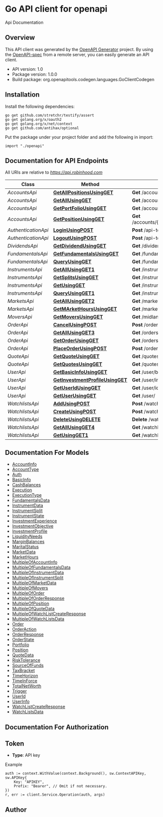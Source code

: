 # Go API client for openapi

Api Documentation

## Overview
This API client was generated by the [OpenAPI Generator](https://openapi-generator.tech) project.  By using the [OpenAPI-spec](https://www.openapis.org/) from a remote server, you can easily generate an API client.

- API version: 1.0
- Package version: 1.0.0
- Build package: org.openapitools.codegen.languages.GoClientCodegen

## Installation

Install the following dependencies:

```shell
go get github.com/stretchr/testify/assert
go get golang.org/x/oauth2
go get golang.org/x/net/context
go get github.com/antihax/optional
```

Put the package under your project folder and add the following in import:

```golang
import "./openapi"
```

## Documentation for API Endpoints

All URIs are relative to *https://api.robinhood.com*

Class | Method | HTTP request | Description
------------ | ------------- | ------------- | -------------
*AccountsApi* | [**GetAllPositionsUsingGET**](docs/AccountsApi.md#getallpositionsusingget) | **Get** /accounts/{accountId}/positions/ | getAllPositions
*AccountsApi* | [**GetAllUsingGET**](docs/AccountsApi.md#getallusingget) | **Get** /accounts/ | getAll
*AccountsApi* | [**GetPortFolioUsingGET**](docs/AccountsApi.md#getportfoliousingget) | **Get** /accounts/{accountId}/portfolio/ | getPortFolio
*AccountsApi* | [**GetPositionUsingGET**](docs/AccountsApi.md#getpositionusingget) | **Get** /accounts/{accountId}/positions/{positionId}/ | getPosition
*AuthenticationApi* | [**LoginUsingPOST**](docs/AuthenticationApi.md#loginusingpost) | **Post** /api-token-auth/ | login
*AuthenticationApi* | [**LogoutUsingPOST**](docs/AuthenticationApi.md#logoutusingpost) | **Post** /api-token-logout/ | logout
*DividendsApi* | [**GetDividendUsingGET**](docs/DividendsApi.md#getdividendusingget) | **Get** /dividends/{id}/ | getDividend
*FundamentalsApi* | [**GetFundamentalsUsingGET**](docs/FundamentalsApi.md#getfundamentalsusingget) | **Get** /fundamentals/{symbol}/ | getFundamentals
*FundamentalsApi* | [**QueryUsingGET**](docs/FundamentalsApi.md#queryusingget) | **Get** /fundamentals/ | query
*InstrumentsApi* | [**GetAllUsingGET1**](docs/InstrumentsApi.md#getallusingget1) | **Get** /instruments | getAll
*InstrumentsApi* | [**GetSplitsUsingGET**](docs/InstrumentsApi.md#getsplitsusingget) | **Get** /instruments/{instrument_id}/splits/ | getSplits
*InstrumentsApi* | [**GetUsingGET**](docs/InstrumentsApi.md#getusingget) | **Get** /instruments/{instrument_id}/ | get
*InstrumentsApi* | [**QueryUsingGET1**](docs/InstrumentsApi.md#queryusingget1) | **Get** /instruments/ | query
*MarketsApi* | [**GetAllUsingGET2**](docs/MarketsApi.md#getallusingget2) | **Get** /markets | getAll
*MarketsApi* | [**GetMArketHoursUsingGET**](docs/MarketsApi.md#getmarkethoursusingget) | **Get** /markets/{mic}/hours/{date}/ | getMArketHours
*MoversApi* | [**GetMoversUsingGET**](docs/MoversApi.md#getmoversusingget) | **Get** /midlands/movers/sp500/ | getMovers
*OrderApi* | [**CancelUsingPOST**](docs/OrderApi.md#cancelusingpost) | **Post** /orders/{order_id}/cancel/ | cancel
*OrderApi* | [**GetAllUsingGET3**](docs/OrderApi.md#getallusingget3) | **Get** /orders/ | getAll
*OrderApi* | [**GetOrderUsingGET**](docs/OrderApi.md#getorderusingget) | **Get** /orders/{order_id}/ | getOrder
*OrderApi* | [**PlaceOrderUsingPOST**](docs/OrderApi.md#placeorderusingpost) | **Post** /orders/ | placeOrder
*QuoteApi* | [**GetQuoteUsingGET**](docs/QuoteApi.md#getquoteusingget) | **Get** /quotes/{symbol}/ | getQuote
*QuoteApi* | [**GetQuotesUsingGET**](docs/QuoteApi.md#getquotesusingget) | **Get** /quotes/ | getQuotes
*UserApi* | [**GetBasicInfoUsingGET**](docs/UserApi.md#getbasicinfousingget) | **Get** /user/basic_info/ | getBasicInfo
*UserApi* | [**GetInvestmentProfileUsingGET**](docs/UserApi.md#getinvestmentprofileusingget) | **Get** /user/investment_profile/ | getInvestmentProfile
*UserApi* | [**GetUserIdUsingGET**](docs/UserApi.md#getuseridusingget) | **Get** /user/id/ | getUserId
*UserApi* | [**GetUserUsingGET**](docs/UserApi.md#getuserusingget) | **Get** /user/ | getUser
*WatchlistsApi* | [**AddUsingPOST**](docs/WatchlistsApi.md#addusingpost) | **Post** /watchlists/Default/bulk_add/ | add
*WatchlistsApi* | [**CreateUsingPOST**](docs/WatchlistsApi.md#createusingpost) | **Post** /watchlists/ | create
*WatchlistsApi* | [**DeleteUsingDELETE**](docs/WatchlistsApi.md#deleteusingdelete) | **Delete** /watchlists/{name}/{instrumentId} | delete
*WatchlistsApi* | [**GetAllUsingGET4**](docs/WatchlistsApi.md#getallusingget4) | **Get** /watchlists/ | getAll
*WatchlistsApi* | [**GetUsingGET1**](docs/WatchlistsApi.md#getusingget1) | **Get** /watchlists/{name}/ | get


## Documentation For Models

 - [AccountInfo](docs/AccountInfo.md)
 - [AccountType](docs/AccountType.md)
 - [Auth](docs/Auth.md)
 - [BasicInfo](docs/BasicInfo.md)
 - [CashBalances](docs/CashBalances.md)
 - [Execution](docs/Execution.md)
 - [ExecutionType](docs/ExecutionType.md)
 - [FundamentalsData](docs/FundamentalsData.md)
 - [InstrumentData](docs/InstrumentData.md)
 - [InstrumentSplit](docs/InstrumentSplit.md)
 - [InstrumentState](docs/InstrumentState.md)
 - [InvestmentExperience](docs/InvestmentExperience.md)
 - [InvestmentObjective](docs/InvestmentObjective.md)
 - [InvestmentProfile](docs/InvestmentProfile.md)
 - [LiquidityNeeds](docs/LiquidityNeeds.md)
 - [MarginBalances](docs/MarginBalances.md)
 - [MaritalStatus](docs/MaritalStatus.md)
 - [MarketData](docs/MarketData.md)
 - [MarketHours](docs/MarketHours.md)
 - [MultipleOfAccountInfo](docs/MultipleOfAccountInfo.md)
 - [MultipleOfFundamentalsData](docs/MultipleOfFundamentalsData.md)
 - [MultipleOfInstrumentData](docs/MultipleOfInstrumentData.md)
 - [MultipleOfInstrumentSplit](docs/MultipleOfInstrumentSplit.md)
 - [MultipleOfMarketData](docs/MultipleOfMarketData.md)
 - [MultipleOfMovers](docs/MultipleOfMovers.md)
 - [MultipleOfOrder](docs/MultipleOfOrder.md)
 - [MultipleOfOrderResponse](docs/MultipleOfOrderResponse.md)
 - [MultipleOfPosition](docs/MultipleOfPosition.md)
 - [MultipleOfQuoteData](docs/MultipleOfQuoteData.md)
 - [MultipleOfWatchListCreateResponse](docs/MultipleOfWatchListCreateResponse.md)
 - [MultipleOfWatchListsData](docs/MultipleOfWatchListsData.md)
 - [Order](docs/Order.md)
 - [OrderAction](docs/OrderAction.md)
 - [OrderResponse](docs/OrderResponse.md)
 - [OrderState](docs/OrderState.md)
 - [Portfolio](docs/Portfolio.md)
 - [Position](docs/Position.md)
 - [QuoteData](docs/QuoteData.md)
 - [RiskTolerance](docs/RiskTolerance.md)
 - [SourceOfFunds](docs/SourceOfFunds.md)
 - [TaxBracket](docs/TaxBracket.md)
 - [TimeHorizon](docs/TimeHorizon.md)
 - [TimeInForce](docs/TimeInForce.md)
 - [TotalNetWorth](docs/TotalNetWorth.md)
 - [Trigger](docs/Trigger.md)
 - [UserId](docs/UserId.md)
 - [UserInfo](docs/UserInfo.md)
 - [WatchListCreateResponse](docs/WatchListCreateResponse.md)
 - [WatchListsData](docs/WatchListsData.md)


## Documentation For Authorization



## Token

- **Type**: API key

Example

```golang
auth := context.WithValue(context.Background(), sw.ContextAPIKey, sw.APIKey{
    Key: "APIKEY",
    Prefix: "Bearer", // Omit if not necessary.
})
r, err := client.Service.Operation(auth, args)
```



## Author



